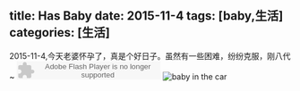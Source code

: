 title: Has Baby
date: 2015-11-4
tags: [baby,生活]
categories: [生活]
---

2015-11-4,今天老婆怀孕了，真是个好日子。虽然有一些困难，纷纷克服，刚八代~
<embed src="http://www.xiami.com/widget/0_3481875/singlePlayer.swf" type="application/x-shockwave-flash" width="257" height="33" wmode="transparent"></embed>
![baby in the car](/img/hello.jpg)
